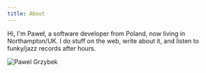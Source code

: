 ```yaml
---
title: About
---
```


Hi, I'm Paweł, a software developer from Poland, now living in Northampton/UK. I
do stuff on the web, write about it, and listen to funky/jazz records after
hours. 

![Pawel Grzybek](/photos/about.jpg)
